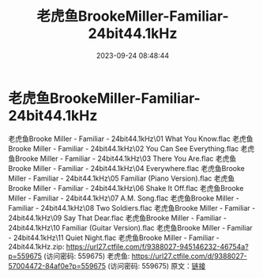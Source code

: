 ﻿---
title: 老虎鱼BrookeMiller-Familiar-24bit44.1kHz
date: 2023-09-24 08:48:44
categories: 外语音乐
tags: 外语音乐
---
# 老虎鱼BrookeMiller-Familiar-24bit44.1kHz

老虎鱼Brooke Miller - Familiar -
24bit44.1kHz\01 What You Know.flac
老虎鱼Brooke Miller - Familiar - 24bit44.1kHz\02 You Can See
Everything.flac
老虎鱼Brooke Miller - Familiar - 24bit44.1kHz\03 There You
Are.flac
老虎鱼Brooke Miller - Familiar - 24bit44.1kHz\04
Everywhere.flac
老虎鱼Brooke Miller - Familiar - 24bit44.1kHz\05 Familiar (Piano
Version).flac
老虎鱼Brooke Miller - Familiar - 24bit44.1kHz\06 Shake It
Off.flac
老虎鱼Brooke Miller - Familiar - 24bit44.1kHz\07 A.M. Song.flac
老虎鱼Brooke Miller - Familiar - 24bit44.1kHz\08 Two
Soldiers.flac
老虎鱼Brooke Miller - Familiar - 24bit44.1kHz\09 Say That
Dear.flac
老虎鱼Brooke Miller - Familiar - 24bit44.1kHz\10 Familiar (Guitar
Version).flac
老虎鱼Brooke Miller - Familiar - 24bit44.1kHz\11 Quiet
Night.flac
老虎鱼Brooke Miller - Familiar - 24bit44.1kHz.zip: https://url27.ctfile.com/f/9388027-945146232-46754a?p=559675
(访问密码: 559675)
老虎鱼: https://url27.ctfile.com/d/9388027-57004472-84af0e?p=559675
(访问密码: 559675)
原文：[链接](https://blog.sina.com.cn/s/blog_1647c7e76010313io.html)